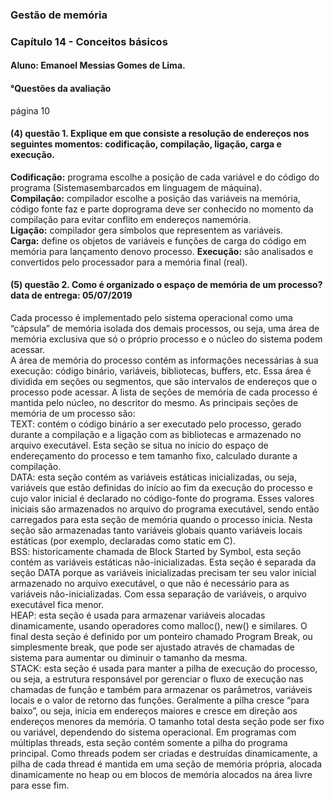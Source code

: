 ### Gestão de memória
### Capítulo 14 - Conceitos básicos 
#### Aluno: Emanoel Messias Gomes de Lima.

#### °Questões da avaliação
página 10
#### (4) questão 1. Explique em que consiste a resolução de endereços nos seguintes momentos: codificação, compilação, ligação, carga e execução.

<b>Codificação:</b> programa escolhe a posição de cada variável e do código do programa (Sistemasembarcados em linguagem de 
máquina).<br>
<b>Compilação:</b> compilador escolhe a posição das variáveis na memória, código fonte faz e parte doprograma deve ser conhecido
no momento da compilação para evitar conflito em endereços namemória.<br> 
<b>Ligação:</b> compilador gera símbolos que representem as variáveis.<br>
<b>Carga:</b> define os objetos de variáveis e funções de carga do código em memória para lançamento denovo processo.
<b>Execução:</b> são analisados e convertidos pelo processador para a memória final (real).

#### (5) questão 2. Como é organizado o espaço de memória de um processo? data de entrega: 05/07/2019
Cada processo é implementado pelo sistema operacional como uma “cápsula”
de memória isolada dos demais processos, ou seja, uma área de memória exclusiva que
só o próprio processo e o núcleo do sistema podem acessar.<br>
A área de memória do processo contém as informações necessárias à sua execução: código binário, variáveis,
bibliotecas, buffers, etc. Essa área é dividida em seções ou segmentos, que são intervalos
de endereços que o processo pode acessar. A lista de seções de memória de cada
processo é mantida pelo núcleo, no descritor do mesmo.
As principais seções de memória de um processo são:<br>
TEXT: contém o código binário a ser executado pelo processo, gerado durante a compilação e a ligação com as 
bibliotecas e armazenado no arquivo executável. Esta seção se situa no início do espaço de endereçamento do processo e
tem tamanho fixo, calculado durante a compilação.<br>
DATA: esta seção contém as variáveis estáticas inicializadas, ou seja, variáveis que
estão definidas do início ao fim da execução do processo e cujo valor inicial é
declarado no código-fonte do programa. Esses valores iniciais são armazenados
no arquivo do programa executável, sendo então carregados para esta seção
de memória quando o processo inicia. Nesta seção são armazenadas tanto
variáveis globais quanto variáveis locais estáticas (por exemplo, declaradas
como static em C).<br>
BSS: historicamente chamada de Block Started by Symbol, esta seção contém as variáveis
estáticas não-inicializadas. Esta seção é separada da seção DATA porque as
variáveis inicializadas precisam ter seu valor inicial armazenado no arquivo
executável, o que não é necessário para as variáveis não-inicializadas. Com essa
separação de variáveis, o arquivo executável fica menor.<br>
HEAP: esta seção é usada para armazenar variáveis alocadas dinamicamente, usando
operadores como malloc(), new() e similares. O final desta seção é definido
por um ponteiro chamado Program Break, ou simplesmente break, que pode ser
ajustado através de chamadas de sistema para aumentar ou diminuir o tamanho
da mesma.<br>
STACK: esta seção é usada para manter a pilha de execução do processo, ou seja, a
estrutura responsável por gerenciar o fluxo de execução nas chamadas de
função e também para armazenar os parâmetros, variáveis locais e o valor de
retorno das funções. Geralmente a pilha cresce “para baixo”, ou seja, inicia em
endereços maiores e cresce em direção aos endereços menores da memória. O
tamanho total desta seção pode ser fixo ou variável, dependendo do sistema
operacional.
Em programas com múltiplas threads, esta seção contém somente a pilha do programa principal. Como threads podem ser criadas e destruídas dinamicamente,
a pilha de cada thread é mantida em uma seção de memória própria, alocada
dinamicamente no heap ou em blocos de memória alocados na área livre para
esse fim.

